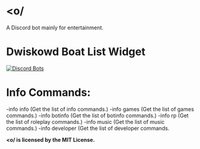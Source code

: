 # <o/

A Discord bot mainly for entertainment.


# Dwiskowd Boat List Widget
<a href="https://discordbots.org/bot/364399994242859008">
  <img src="https://discordbots.org/api/widget/364399994242859008.png" alt="Discord Bots" />
</a>

<h1>Info Commands:</h1>
-info info (Get the list of info commands.) 
-info games (Get the list of games commands.) 
-info botinfo (Get the list of botinfo commands.) 
-info rp (Get the list of roleplay commands.) 
-info music (Get the list of music commands.) 
-info developer (Get the list of developer commands.

<strong>&lt;o/ is licensed by the MIT License.</strong>
